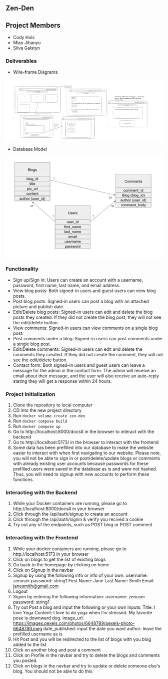 ## Zen-Den

## Project Members

-   Cody Huls
-   Miao Jihanyu
-   Silva Galstyn

### Deliverables

-   Wire-frame Diagrams

![alt text](ZenDenWireframes.png)

-   Database Model

![alt text](ZenDenDataModel.png)

### Functionality

-   Sign up/Sign in: Users can create an account with a username, password, first name, last name, and email address.
-   View blog posts: Both signed-in users and guest users can view blog posts.
-   Post blog posts: Signed-in users can post a blog with an attached picture and publish date.
-   Edit/Delete blog posts: Signed-in users can edit and delete the blog posts they created. If they did not create the blog post, they will not see the edit/delete button.
-   View comments: Signed-in users can view comments on a single blog post.
-   Post comments under a blog: Signed-in users can post comments under a single blog post.
-   Edit/Delete comments: Signed-in users can edit and delete the comments they created. If they did not create the comment, they will not see the edit/delete button.
-   Contact form: Both signed-in users and guest users can leave a message for the admin in the contact form. The admin will receive an email about their message, and the user will also receive an auto-reply stating they will get a response within 24 hours.

### Project Initialization

1. Clone the repository to local computer
2. CD into the new project directory
3. Run `docker volume create zen-den`
4. Run `docker compose build`
5. Run `docker compose up`
6. Go to http://localhost:8000/docs# in the browser to interact with the backend
7. Go to http://localhost:5173/ in the browser to interact with the frontend
8. Some data has been prefilled into our database to make the website easier to interact with when first navigating to our website. Please note, you will not be able to sign in or post/delete/update blogs or comments with already existing user accounts because passwords for these prefilled users were saved in the database as is and were not hashed. Thus, you will need to signup with new accounts to perform these functions.

### Interacting with the Backend

1. While your Docker containers are running, please go to http://localhost:8000/docs# in your browser
2. Click through the /api/auth/signup to create an account
3. Click through the /api/auth/signin & verify you recived a cookie
4. Try out any of the endpoints, such as POST blog or POST comment

### Interacting with the Frontend

1. While your docker containers are running, please go to http://localhost:5173 in your browser
2. Click on blogs to get the list of existing blogs
3. Go back to the homepage by clicking on home
4. Click on Signup in the navbar
5. Signup by using the following info or info of your own:
   username: zenuser
   password: string1
   First Name: Jane
   Last Name: Smith
   Email: janesmith@gmail.com
6. Logout
7. Signin by entering the following information:
   username: zenuser
   password: string1
8. Try out Post a blog and input the following or your own inputs:
   Title: I love Yoga
   Content: I love to do yoga when I’m stressed. My favorite pose is downward dog.
   image_url: https://images.pexels.com/photos/6648789/pexels-photo-6648789.jpeg
   date_published: input the date you want
   author: leave the prefilled username as is
9. Hit Post and you will be redirected to the list of blogs with you blog added to the list
10. Click on another blog and post a comment
11. Click on Profile in the navbar and try to delete the blogs and comments you posted.
12. Click on blogs in the navbar and try to update or delete someone else's blog. You should not be able to do this

